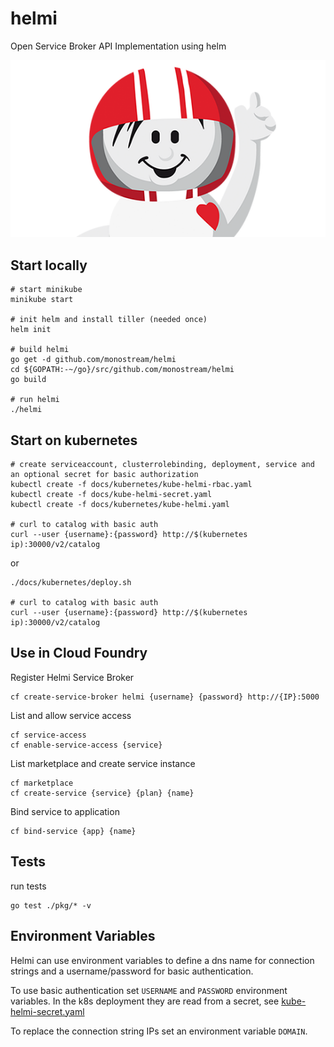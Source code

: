 # helmi
Open Service Broker API Implementation using helm

![alt Logo](docs/logo.png)

## Start locally

```console
# start minikube
minikube start

# init helm and install tiller (needed once)
helm init

# build helmi
go get -d github.com/monostream/helmi
cd ${GOPATH:-~/go}/src/github.com/monostream/helmi
go build

# run helmi
./helmi
```

## Start on kubernetes

```console
# create serviceaccount, clusterrolebinding, deployment, service and an optional secret for basic authorization
kubectl create -f docs/kubernetes/kube-helmi-rbac.yaml
kubectl create -f docs/kube-helmi-secret.yaml
kubectl create -f docs/kubernetes/kube-helmi.yaml

# curl to catalog with basic auth
curl --user {username}:{password} http://$(kubernetes ip):30000/v2/catalog
```
or
```console
./docs/kubernetes/deploy.sh

# curl to catalog with basic auth
curl --user {username}:{password} http://$(kubernetes ip):30000/v2/catalog
```

## Use in Cloud Foundry

Register Helmi Service Broker

```console
cf create-service-broker helmi {username} {password} http://{IP}:5000
```

List and allow service access

```console
cf service-access
cf enable-service-access {service}
```

List marketplace and create service instance

```console
cf marketplace
cf create-service {service} {plan} {name}
```

Bind service to application

```console
cf bind-service {app} {name}
```

## Tests
run tests
```console
go test ./pkg/* -v
```

## Environment Variables

Helmi can use environment variables to define a dns name for connection strings and a username/password for basic authentication.

To use basic authentication set `USERNAME` and `PASSWORD` environment variables. In the k8s deployment they are read from a secret, see [kube-helmi-secret.yaml](docs/kubernetes/kube-helmi-secret.yaml)

To replace the connection string IPs set an environment variable `DOMAIN`.
